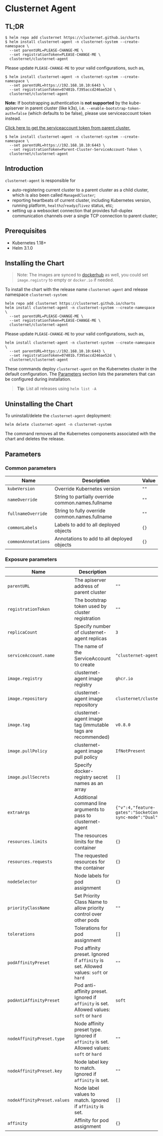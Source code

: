 # Clusternet Agent

## TL;DR

```console
$ helm repo add clusternet https://clusternet.github.io/charts
$ helm install clusternet-agent -n clusternet-system --create-namespace \
  --set parentURL=PLEASE-CHANGE-ME \
  --set registrationToken=PLEASE-CHANGE-ME \
  clusternet/clusternet-agent
```

Please update `PLEASE-CHANGE-ME` to your valid configurations, such as,

```console
$ helm install clusternet-agent -n clusternet-system --create-namespace \
  --set parentURL=https://192.168.10.10:6443 \
  --set registrationToken=07401b.f395accd246ae52d \
  clusternet/clusternet-agent
```

**Note:** If bootstrapping authentication is **not supported** by the kube-apiserver in parent cluster (like k3s),
i.e. `--enable-bootstrap-token-auth=false` (which defaults to be false), please use serviceaccount token instead.

[Click here to get the serviceaccount token from parent cluster.](../clusternet-hub/README.md#get-serviceaccount-token-from-parent-cluster)

```console
$ helm install clusternet-agent -n clusternet-system --create-namespace \
  --set parentURL=https://192.168.10.10:6443 \
  --set registrationToken=Parent-Cluster-ServiceAccount-Token \
  clusternet/clusternet-agent
```

## Introduction

`clusternet-agent` is responsible for

- auto-registering current cluster to a parent cluster as a child cluster, which is also been called `ManagedCluster`;
- reporting heartbeats of current cluster, including Kubernetes version, running platform, `healthz`/`readyz`/`livez`
  status, etc;
- setting up a websocket connection that provides full-duplex communication channels over a single TCP connection to
  parent cluster;

## Prerequisites

- Kubernetes 1.18+
- Helm 3.1.0

## Installing the Chart

> Note:
> The images are synced to [dockerhub](https://hub.docker.com/u/clusternet) as well,
> you could set `image.registry` to empty or `docker.io` if needed.

To install the chart with the release name `clusternet-agent` and release namespace `clusternet-system`:

```console
helm repo add clusternet https://clusternet.github.io/charts
helm install clusternet-agent -n clusternet-system --create-namespace \
  --set parentURL=PLEASE-CHANGE-ME \
  --set registrationToken=PLEASE-CHANGE-ME \
  clusternet/clusternet-agent
```

Please update `PLEASE-CHANGE-ME` to your valid configurations, such as,

```console
helm install clusternet-agent -n clusternet-system --create-namespace \
  --set parentURL=https://192.168.10.10:6443 \
  --set registrationToken=07401b.f395accd246ae52d \
  clusternet/clusternet-agent
```

These commands deploy `clusternet-agent` on the Kubernetes cluster in the default configuration.
The [Parameters](#parameters) section lists the parameters that can be configured during installation.

> **Tip**: List all releases using `helm list -A`

## Uninstalling the Chart

To uninstall/delete the `clusternet-agent` deployment:

```console
helm delete clusternet-agent -n clusternet-system
```

The command removes all the Kubernetes components associated with the chart and deletes the release.

## Parameters

### Common parameters

| Name                | Description                                        | Value |
| ------------------- | -------------------------------------------------- | ----- |
| `kubeVersion`       | Override Kubernetes version                        | `""`  |
| `nameOverride`      | String to partially override common.names.fullname | `""`  |
| `fullnameOverride`  | String to fully override common.names.fullname     | `""`  |
| `commonLabels`      | Labels to add to all deployed objects              | `{}`  |
| `commonAnnotations` | Annotations to add to all deployed objects         | `{}`  |

### Exposure parameters

| Name                        | Description                                                                               | Value                                                                                                     |
| --------------------------- | ----------------------------------------------------------------------------------------- | --------------------------------------------------------------------------------------------------------- |
| `parentURL`                 | The apiserver address of parent cluster                                                   | `""`                                                                                                      |
| `registrationToken`         | The bootstrap token used by cluster registration                                          | `""`                                                                                                      |
| `replicaCount`              | Specify number of clusternet-agent replicas                                               | `3`                                                                                                       |
| `serviceAccount.name`       | The name of the ServiceAccount to create                                                  | `"clusternet-agent"`                                                                                      |
| `image.registry`            | clusternet-agent image registry                                                           | `ghcr.io`                                                                                                 |
| `image.repository`          | clusternet-agent image repository                                                         | `clusternet/clusternet-agent`                                                                             |
| `image.tag`                 | clusternet-agent image tag (immutable tags are recommended)                               | `v0.8.0`                                                                                                  |
| `image.pullPolicy`          | clusternet-agent image pull policy                                                        | `IfNotPresent`                                                                                            |
| `image.pullSecrets`         | Specify docker-registry secret names as an array                                          | `[]`                                                                                                      |
| `extraArgs`                 | Additional command line arguments to pass to clusternet-agent                             | `{"v":4,"feature-gates":"SocketConnection=true,AppPusher=true,Recovery=true","cluster-sync-mode":"Dual"}` |
| `resources.limits`          | The resources limits for the container                                                    | `{}`                                                                                                      |
| `resources.requests`        | The requested resources for the container                                                 | `{}`                                                                                                      |
| `nodeSelector`              | Node labels for pod assignment                                                            | `{}`                                                                                                      |
| `priorityClassName`         | Set Priority Class Name to allow priority control over other pods                         | `""`                                                                                                      |
| `tolerations`               | Tolerations for pod assignment                                                            | `[]`                                                                                                      |
| `podAffinityPreset`         | Pod affinity preset. Ignored if `affinity` is set. Allowed values: `soft` or `hard`       | `""`                                                                                                      |
| `podAntiAffinityPreset`     | Pod anti-affinity preset. Ignored if `affinity` is set. Allowed values: `soft` or `hard`  | `soft`                                                                                                    |
| `nodeAffinityPreset.type`   | Node affinity preset type. Ignored if `affinity` is set. Allowed values: `soft` or `hard` | `""`                                                                                                      |
| `nodeAffinityPreset.key`    | Node label key to match. Ignored if `affinity` is set.                                    | `""`                                                                                                      |
| `nodeAffinityPreset.values` | Node label values to match. Ignored if `affinity` is set.                                 | `[]`                                                                                                      |
| `affinity`                  | Affinity for pod assignment                                                               | `{}`                                                                                                      |
